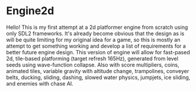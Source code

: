 # Engine2d

Hello! This is my first attempt at a 2d platformer engine from scratch using only SDL2 frameworks. It's already become obvious that the design as is will be quite limiting for my original idea for a game, so this is mostly an attempt to get something working and develop a list of requirements for a better future engine design. This version of engine will allow for fast-pased 2d, tile-based platforming (target refresh 165Hz), generated from level seeds using wave-function collapse. Also with score multipliers, coins, animated tiles, variable gravity with altitude change, trampolines, conveyer belts, ducking, sliding, dashing, slowed water physics, jumpjets, ice sliding, and enemies with chase AI. 
